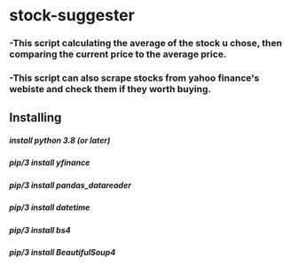 # stock-suggester

### -This script calculating the average of the stock u chose, then comparing the current price to the average price.
### -This script can also scrape stocks from yahoo finance's webiste and check them if they worth buying.


## Installing

##### install python 3.8 (or later)
##### pip/3 install yfinance
##### pip/3 install pandas_datareader
##### pip/3 install datetime
##### pip/3 install bs4
##### pip/3 install BeautifulSoup4
